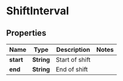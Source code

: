 

# ShiftInterval


## Properties

| Name | Type | Description | Notes |
|------------ | ------------- | ------------- | -------------|
|**start** | **String** | Start of shift |  |
|**end** | **String** | End of shift |  |




